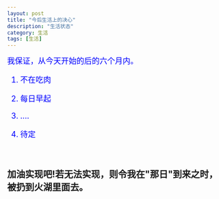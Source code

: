```yaml
---
layout: post
title: "今后生活上的决心"
description: "生活状态"
category: 生活
tags: [生活]
---
```


<font size=4 color=blue>我保证，从今天开始的后的六个月内。<br/>
1. 不在吃肉

2. 每日早起

3. ....

4. 待定
</font>
<br/>


加油实现吧!若无法实现，则令我在"那日"到来之时，被扔到火湖里面去。
-----
